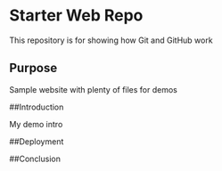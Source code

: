 # Starter Web Repo

This repository is for showing how Git and GitHub work

## Purpose

Sample website with plenty of files for demos

##Introduction

My demo intro

##Deployment

##Conclusion
